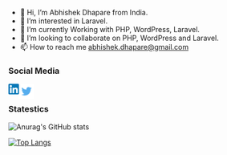 - 👋 Hi, I’m Abhishek Dhapare from India.
- 👀 I’m interested in Laravel.
- 🌱 I’m currently Working with PHP, WordPress, Laravel.
- 💞️ I’m looking to collaborate on PHP, WordPress and Laravel.
- 📫 How to reach me abhishek.dhapare@gmail.com

### Social Media

<a href="https://www.linkedin.com/in/abhishek-dhapare/"><img align="left" src="https://raw.githubusercontent.com/abhishekdhapare9392/abhishekdhapare9392/master/images/linkedin.png" alt="icon | LinkedIn" width="21px"/></a>
<a href="https://twitter.com/dhaparesol/"><img align="left" src="https://raw.githubusercontent.com/abhishekdhapare9392/abhishekdhapare9392/master/images/twitter.png" alt="icon | Twitter" width="30px"/></a>
<br>

### Statestics

![Anurag's GitHub stats](https://github-readme-stats.vercel.app/api?username=abhishekdhapare9392&theme=cobalt&show_icons=true)

[![Top Langs](https://github-readme-stats.vercel.app/api/top-langs/?username=abhishekdhapare9392&layout=compact)](https://github.com/abhishekdhapare9392)



